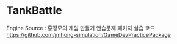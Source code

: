 # TankBattle

Engine Source : 홍정모의 게임 만들기 연습문제 패키지 실습 코드 https://github.com/jmhong-simulation/GameDevPracticePackage
